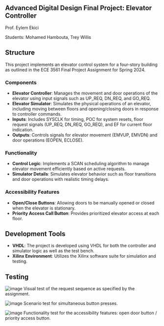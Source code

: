 ## Advanced Digital Design Final Project: Elevator Controller
Prof. Eylem Ekici

Students: Mohamed Hambouta, Trey Willis

## Structure
This project implements an elevator control system for a four-story building as outlined in the ECE 3561 Final Project Assignment for Spring 2024.

### Components
- **Elevator Controller**: Manages the movement and door operations of the elevator using input signals such as UP_REQ, DN_REQ, and GO_REQ.
- **Elevator Simulator**: Simulates the physical operations of an elevator, including moving between floors and opening/closing doors in response to controller commands.
- **Inputs**: Includes SYSCLK for timing, POC for system resets, floor request signals (UP_REQ, DN_REQ, GO_REQ), and EF for current floor indication.
- **Outputs**: Controls signals for elevator movement (EMVUP, EMVDN) and door operations (EOPEN, ECLOSE).

### Functionality
- **Control Logic**: Implements a SCAN scheduling algorithm to manage elevator movement efficiently based on active requests.
- **Simulator Details**: Simulates elevator behavior such as floor transitions and door operations with realistic timing delays.

### Accessibility Features
- **Open/Close Buttons**: Allowing doors to be manually opened or closed when the elevator is stationary.
- **Priority Access Call Button**: Provides prioritized elevator access at each floor.

## Development Tools
- **VHDL**: The project is developed using VHDL for both the controller and simulator logic as well as the test bench.
- **Xilinx Environment**: Utilizes the Xilinx software suite for simulation and testing. 

## Testing
![image](https://github.com/moehambouta/Elevator-Controller/assets/74828685/41278a09-5651-4cfa-b948-d199ed723df8)
Visual test of the request sequence as specified by the assignment.

![image](https://github.com/moehambouta/Elevator-Controller/assets/74828685/6488c2b9-9508-48d4-b0c6-dae6dc492cb7)
Scenario test for simultaneous button presses.

![image](https://github.com/moehambouta/Elevator-Controller/assets/74828685/a9069466-6d1d-4d79-be71-f9677ab514b8)
Functionality test for the accessibility features: open door button / priority access button.
